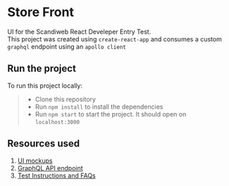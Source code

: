 # Store Front

UI for the Scandiweb React Develeper Entry Test.  
This project was created using `create-react-app` and consumes a custom `graphql` endpoint using an `apollo client`

## Run the project

To run this project locally:

> - Clone this repository
> - Run `npm install` to install the dependencies
> - Run `npm start` to start the project. It should open on `localhost:3000`

## Resources used

1. [UI mockups](<https://www.figma.com/file/MSyCAqVy1UgNap0pvqH6H3/Junior-Frontend-Test-Designs-(Public)?node-id=0%3A1>)
2. [GraphQL API endpoint](https://github.com/scandiweb/junior-react-endpoint)
3. [Test Instructions and FAQs](https://www.notion.so/Entry-React-developer-TEST-39f601f8aa3f48ac88c4a8fefda304c1)
